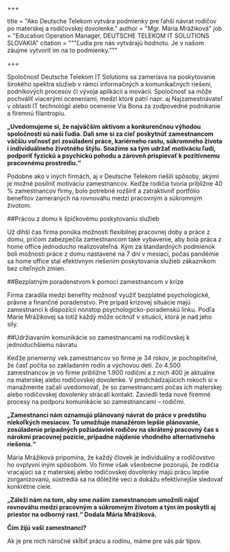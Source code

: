 +++

title = "Ako Deutsche Telekom vytvára podmienky pre ľahší návrat rodičov po materskej a rodičovskej dovolenke." 
author = "Mgr. Mária Mrážiková" 
job = "Education Operation Manager, DEUTSCHE TELEKOM IT SOLUTIONS SLOVAKIA" 
citation = """Ľudia pre nás vytvárajú hodnotu. Je v našom záujme vytvoriť im na to podmienky."""


+++


Spoločnosť Deutsche Telekom IT Solutions sa zameriava na poskytovanie širokého spektra služieb v rámci informačných a komunikačných riešení, podnikových procesov či vývoja aplikácií a inovácií. Spoločnosť sa môže pochváliť viacerými oceneniami, medzi ktoré patrí napr. aj Najzamestnávateľ v oblasti IT technológií alebo ocenenie Via Bona za zodpovedné podnikanie a firemnú filantropiu.

**„Uvedomujeme si, že najväčším aktívom a konkurenčnou výhodou spoločnosti sú naši ľudia. Dali sme si za cieľ poskytnúť zamestnancom väčšiu voľnosť pri zosúladení práce, kariérneho rastu, súkromného života i individuálneho životného štýlu. Snažíme sa tým udržať motiváciu ľudí, podporiť fyzickú a psychickú pohodu a zároveň prispievať k pozitívnemu pracovnému prostrediu.“**

Podobne ako v iných firmách, aj v Deutsche Telekom riešili spôsoby, akými je možné posilniť motiváciu zamestnancov. Keďže rodičia tvoria približne 40 % zamestnancov firmy, bolo potrebné rozšíriť a zatraktívniť portfólio benefitov zameraných na rovnováhu medzi pracovným a súkromným životom.


##Prácou z domu k špičkovému poskytovaniu služieb

Už dlhší čas firma ponúka možnosti flexibilnej pracovnej doby a práce z domu, pričom zabezpečila zamestnancom také vybavenie, aby bola práca z home office jednoducho realizovateľná. Kým za štandardných podmienok boli možnosti práce z domu nastavené na 7 dní v mesiaci, počas pandémie sa home office stal efektívnym riešením poskytovania služieb zákazníkom bez citeľných zmien.

##Bezplatným poradenstvom k pomoci zamestnancom v kríze

Firma zaradila medzi benefity možnosť využiť bezplatné psychologické, právne a finančné poradenstvo. Pre prípad krízovej situácie majú zamestnanci k dispozícii nonstop psychologicko-poradenskú linku. Podľa Márie Mrážikovej sa totiž každý môže ocitnúť v situácii, ktorá je nad jeho sily.


##Udržiavaním komunikácie so zamestnancami na rodičovskej k jednoduchšiemu návratu

Keďže priemerný vek zamestnancov vo firme je 34 rokov, je pochopiteľné, že časť počíta so zakladaním rodín a výchovou detí. Zo 4.500 zamestnancov je vo firme približne 1.900 rodičmi a z nich 400 je aktuálne na materskej alebo rodičovskej dovolenke. V predchádzajúcich rokoch si v manažmente začali uvedomovať, že so zamestnancami počas ich materskej alebo rodičovskej dovolenky strácali kontakt. Zaviedli teda nové firemné procesy na podporu komunikácie so zamestnancami – rodičmi.

**„Zamestnanci nám oznamujú plánovaný návrat do práce v predstihu niekoľkých mesiacov. To umožňuje manažérom lepšie plánovanie, zosúladenie prípadných požiadaviek rodičov na skrátený pracovný čas s nárokmi pracovnej pozície, prípadne nájdenie vhodného alternatívneho riešenia.“**

Mária Mrážiková pripomína, že každý človek je individuálny a rodičovstvo ho ovplyvní iným spôsobom. Vo firme však všeobecne pozorujú, že rodičia vracajúci sa z materskej alebo rodičovskej dovolenky majú prácu lepšie zorganizovanú, sústredia sa na dôležité veci a dokážu efektívnejšie sledovať konkrétne ciele.


**„Záleží nám na tom, aby sme našim zamestnancom umožnili nájsť rovnováhu medzi pracovným a súkromným životom a tým im poskytli aj priestor na odborný rast.“ Dodala Mária Mrážiková.**




**Čím žijú vaši zamestnanci?**

Ak je pre nich náročné skĺbiť prácu a rodinu, máme pre vás pár tipov. 

